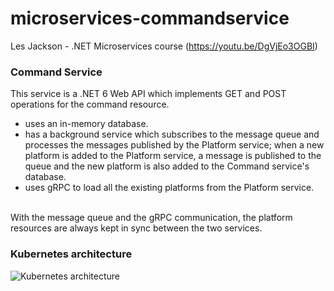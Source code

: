 # microservices-commandservice

Les Jackson - .NET Microservices course (https://youtu.be/DgVjEo3OGBI)

### Command Service

This service is a .NET 6 Web API which implements GET and POST operations for the command resource. 
* uses an in-memory database. 
* has a background service which subscribes to the message queue and processes the messages published by the Platform service; when a new platform is added to the Platform service, a message is published to the queue and the new platform is also added to the Command service's database.
* uses gRPC to load all the existing platforms from the Platform service.
<br/>
With the message queue and the gRPC communication, the platform resources are always kept in sync between the two services.

### Kubernetes architecture

![Kubernetes architecture](https://user-images.githubusercontent.com/62215591/188326182-557c9b75-7c5c-4a4e-b837-f39f42a95c01.png)
